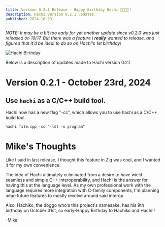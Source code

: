 ```yaml
---
title: Version 0.2.1 Release - Happy Birthday Hachi 🐺🎂🥳🎉!
description: Hachi version 0.2.1 updates.
published: 2024-10-23
---
```


*NOTE: It may be a bit too early for yet another update since v0.2.0 was just released on 10/17. But there was a feature I **really** wanted to release, and figured that it'd be ideal to do so on Hachi's 1st birthday!*

![Hachi Birthday](/hachi-birthday.png "Hachi's 1st Birthday!!" )

Below is a description of updates made to Hachi version 0.2.1

# Version 0.2.1 - October 23rd, 2024

## Use `hachi` as a C/C++ build tool.

Hachi now has a new flag "-cc", which allows you to use hachi as a C/C++ build tool.

`hachi file.cpp -cc "-ldl -o program"`

# Mike's Thoughts
Like I said in last release, I thought this feature in Zig was cool, and I wanted it for my own convenience. 

The idea of Hachi ultimately culminated from a desire to have wield seamless and simple C++ interoperability, and Hachi is the answer for having this at the language level. As my own professional work with the language requires more integration with C-family components, I'm planning near-future features to mostly revolve around said interop.

Also, Hachiko, the doggo who's this project's namesake, has his 9th birthday on October 31st, so early-Happy Birthday to Hachiko and Hachi!!

-Mike

